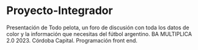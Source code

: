 # Proyecto-Integrador
Presentación de Todo pelota, un foro de discusión con toda los datos de color y la información que necesitas del fútbol argentino.
BA MULTIPLICA 2.0 2023.
Córdoba Capital.
Programación front end.
